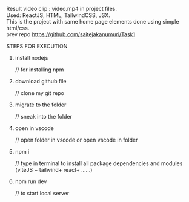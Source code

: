 Result video clip : video.mp4 in project files. </br>
Used: ReactJS, HTML, TailwindCSS, JSX. </br>
This is the project with same home page elements done using simple html/css. </br>
prev repo
https://github.com/saitejakanumuri/Task1 </br>

STEPS FOR EXECUTION </br>
<ol>
<li>install nodejs            <p class="font-weight:100;">    // for installing npm </p> </li>
<li>download github file      <p class="font-weight:100;">    // clone my git repo </p></li>
<li>migrate to the folder      <p class="font-weight:100;">   // sneak into the folder</p></li>
<li>open in vscode             <p class="font-weight:100;">   // open folder in vscode or open vscode in folder</p></li>
<li>npm i                    <p class="font-weight:100;">     // type in terminal to install all package dependencies and modules (viteJS + tailwind+ react+ ......)</p> </li>
<li>npm run dev             <p class="font-weight:100;">      // to start local server</p></li>
</ol>

